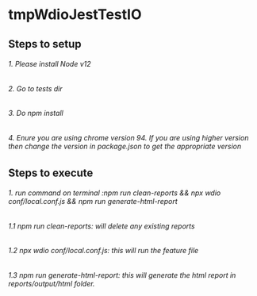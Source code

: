 # tmpWdioJestTestIO
## Steps to setup
###### 1. Please install Node v12
###### 2. Go to tests dir
###### 3. Do npm install 
###### 4. Enure you are using chrome version 94. If you are using higher version then change the version in package.json to get the appropriate version

## Steps to execute

###### 1. run command on terminal :npm run clean-reports && npx wdio conf/local.conf.js && npm run generate-html-report
###### 1.1 npm run clean-reports: will delete any existing reports
###### 1.2 npx wdio conf/local.conf.js: this will run the feature file 
###### 1.3 npm run generate-html-report: this will generate the html report in reports/output/html folder.
